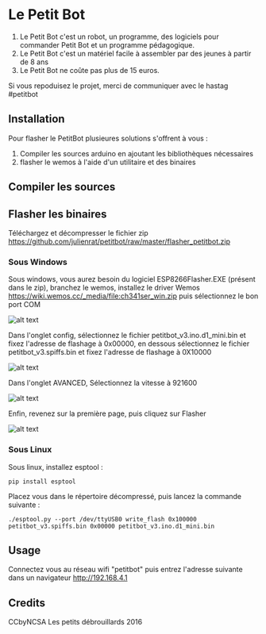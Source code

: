 # Le Petit Bot
1. Le Petit Bot c'est un robot, un programme, des logiciels pour commander Petit Bot et un programme pédagogique.
2. Le Petit Bot c'est un matériel facile à assembler par des jeunes à partir de 8 ans
3. Le Petit Bot ne coûte pas plus de 15 euros.

Si vous repoduisez le projet, merci de communiquer avec le hastag #petitbot
## Installation
Pour flasher le PetitBot plusieures solutions s'offrent à vous :

1. Compiler les sources arduino en ajoutant les bibliothèques nécessaires
2. flasher le wemos à l'aide d'un utilitaire et des binaires

## Compiler les sources

## Flasher les binaires
Téléchargez et décompresser le fichier zip https://github.com/julienrat/petitbot/raw/master/flasher_petitbot.zip
### Sous Windows
Sous windows, vous aurez besoin du logiciel ESP8266Flasher.EXE (présent dans le zip), branchez le wemos, installez le driver Wemos https://wiki.wemos.cc/_media/file:ch341ser_win.zip  puis sélectionnez le bon port COM


![alt text](https://github.com/julienrat/petitbot/raw/master/images/Capture.PNG "Logo Title Text 1")


Dans l'onglet config, sélectionnez le fichier petitbot_v3.ino.d1_mini.bin et fixez l'adresse de flashage à 0x00000, en dessous sélectionnez le fichier petitbot_v3.spiffs.bin et fixez l'adresse de flashage à 0X10000


![alt text](https://github.com/julienrat/petitbot/raw/master/images/Capture2.PNG "Logo Title Text 1")


Dans l'onglet AVANCED, Sélectionnez la vitesse à 921600


![alt text](https://github.com/julienrat/petitbot/raw/master/images/Capture3.PNG "Logo Title Text 1")


Enfin, revenez sur la première page, puis cliquez sur Flasher


![alt text](https://github.com/julienrat/petitbot/raw/master/images/Capture.PNG "Logo Title Text 1")
### Sous Linux
Sous linux, installez esptool :

```pip install esptool```

Placez vous dans le répertoire décompressé, puis lancez la commande suivante :

```./esptool.py --port /dev/ttyUSB0 write_flash 0x100000 petitbot_v3.spiffs.bin 0x00000 petitbot_v3.ino.d1_mini.bin```


## Usage
Connectez vous au réseau wifi "petitbot" puis entrez l'adresse suivante dans un navigateur http://192.168.4.1

## Credits
CCbyNCSA Les petits débrouillards 2016

